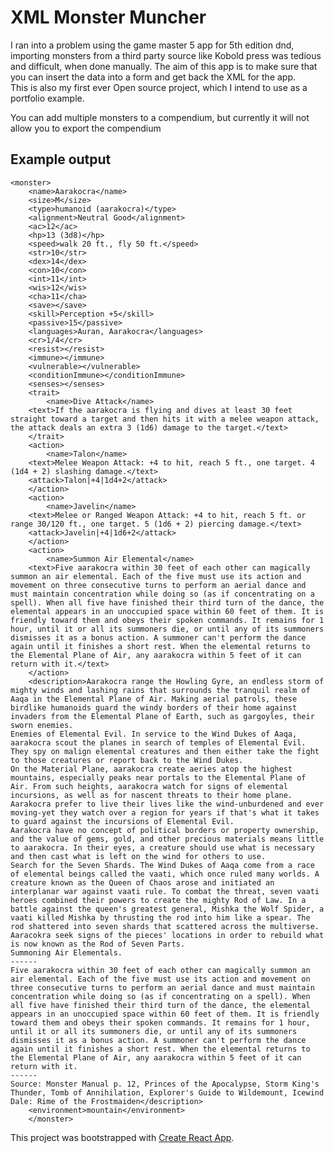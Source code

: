 # XML Monster Muncher
I ran into a problem using the game master 5 app for 5th edition dnd, importing monsters from a third party source like Kobold press was tedious and difficult, when done manually.  The aim of this app is to make sure that you can insert the data into a form and get back the XML for the app.  
This is also my first ever Open source project, which I intend to use as a portfolio  example.

You can add multiple monsters to a compendium, but currently it will not allow you to export the compendium


## Example output
    <monster>
        <name>Aarakocra</name>
        <size>M</size>
        <type>humanoid (aarakocra)</type>
        <alignment>Neutral Good</alignment>
        <ac>12</ac>
        <hp>13 (3d8)</hp>
        <speed>walk 20 ft., fly 50 ft.</speed>
        <str>10</str>
        <dex>14</dex>
        <con>10</con>
        <int>11</int>
        <wis>12</wis>
        <cha>11</cha>
        <save></save>
        <skill>Perception +5</skill>
        <passive>15</passive>
        <languages>Auran, Aarakocra</languages>
        <cr>1/4</cr>
        <resist></resist>
        <immune></immune>
        <vulnerable></vulnerable>
        <conditionImmune></conditionImmune>
        <senses></senses>
        <trait>
            <name>Dive Attack</name>
        <text>If the aarakocra is flying and dives at least 30 feet straight toward a target and then hits it with a melee weapon attack, the attack deals an extra 3 (1d6) damage to the target.</text>
        </trait>
        <action>
            <name>Talon</name>
        <text>Melee Weapon Attack: +4 to hit, reach 5 ft., one target. 4 (1d4 + 2) slashing damage.</text>
        <attack>Talon|+4|1d4+2</attack>
        </action>
        <action>
            <name>Javelin</name>
        <text>Melee or Ranged Weapon Attack: +4 to hit, reach 5 ft. or range 30/120 ft., one target. 5 (1d6 + 2) piercing damage.</text>
        <attack>Javelin|+4|1d6+2</attack>
        </action>
        <action>
            <name>Summon Air Elemental</name>
        <text>Five aarakocra within 30 feet of each other can magically summon an air elemental. Each of the five must use its action and movement on three consecutive turns to perform an aerial dance and must maintain concentration while doing so (as if concentrating on a spell). When all five have finished their third turn of the dance, the elemental appears in an unoccupied space within 60 feet of them. It is friendly toward them and obeys their spoken commands. It remains for 1 hour, until it or all its summoners die, or until any of its summoners dismisses it as a bonus action. A summoner can't perform the dance again until it finishes a short rest. When the elemental returns to the Elemental Plane of Air, any aarakocra within 5 feet of it can return with it.</text>
        </action>
        <description>Aarakocra range the Howling Gyre, an endless storm of mighty winds and lashing rains that surrounds the tranquil realm of Aaqa in the Elemental Plane of Air. Making aerial patrols, these birdlike humanoids guard the windy borders of their home against invaders from the Elemental Plane of Earth, such as gargoyles, their sworn enemies.
    Enemies of Elemental Evil. In service to the Wind Dukes of Aaqa, aarakocra scout the planes in search of temples of Elemental Evil. They spy on malign elemental creatures and then either take the fight to those creatures or report back to the Wind Dukes.
    On the Material Plane, aarakocra create aeries atop the highest mountains, especially peaks near portals to the Elemental Plane of Air. From such heights, aarakocra watch for signs of elemental incursions, as well as for nascent threats to their home plane. Aarakocra prefer to live their lives like the wind-unburdened and ever moving-yet they watch over a region for years if that's what it takes to guard against the incursions of Elemental Evil.
    Aarakocra have no concept of political borders or property ownership, and the value of gems, gold, and other precious materials means little to aarakocra. In their eyes, a creature should use what is necessary and then cast what is left on the wind for others to use.
    Search for the Seven Shards. The Wind Dukes of Aaqa come from a race of elemental beings called the vaati, which once ruled many worlds. A creature known as the Queen of Chaos arose and initiated an interplanar war against vaati rule. To combat the threat, seven vaati heroes combined their powers to create the mighty Rod of Law. In a battle against the queen's greatest general, Mishka the Wolf Spider, a vaati killed Mishka by thrusting the rod into him like a spear. The rod shattered into seven shards that scattered across the multiverse. Aaracokra seek signs of the pieces' locations in order to rebuild what is now known as the Rod of Seven Parts.
    Summoning Air Elementals. 
    ------
    Five aarakocra within 30 feet of each other can magically summon an air elemental. Each of the five must use its action and movement on three consecutive turns to perform an aerial dance and must maintain concentration while doing so (as if concentrating on a spell). When all five have finished their third turn of the dance, the elemental appears in an unoccupied space within 60 feet of them. It is friendly toward them and obeys their spoken commands. It remains for 1 hour, until it or all its summoners die, or until any of its summoners dismisses it as a bonus action. A summoner can't perform the dance again until it finishes a short rest. When the elemental returns to the Elemental Plane of Air, any aarakocra within 5 feet of it can return with it.
    ------
    Source: Monster Manual p. 12, Princes of the Apocalypse, Storm King's Thunder, Tomb of Annihilation, Explorer's Guide to Wildemount, Icewind Dale: Rime of the Frostmaiden</description>
        <environment>mountain</environment>
        </monster>

This project was bootstrapped with [Create React App](https://github.com/facebook/create-react-app).
